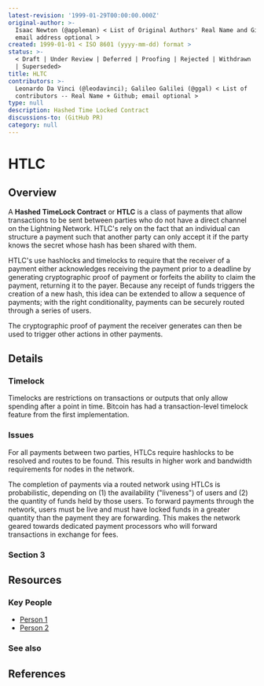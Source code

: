 ```yaml
---
latest-revision: '1999-01-29T00:00:00.000Z'
original-author: >-
  Isaac Newton (@appleman) < List of Original Authors' Real Name and Github;
  email address optional >
created: 1999-01-01 < ISO 8601 (yyyy-mm-dd) format >
status: >-
  < Draft | Under Review | Deferred | Proofing | Rejected | Withdrawn | Accepted
  | Superseded>
title: HLTC
contributors: >-
  Leonardo Da Vinci (@leodavinci); Galileo Galilei (@ggal) < List of
  contributors -- Real Name + Github; email optional >
type: null
description: Hashed Time Locked Contract
discussions-to: (GitHub PR)
category: null
---
```


# HTLC

## Overview

A **Hashed TimeLock Contract** or **HTLC** is a class of payments that allow transactions to be sent between parties who do not have a direct channel on the Lightning Network. HTLC's rely on the fact that an individual can structure a payment such that another party can only accept it if the party knows the secret whose hash has been shared with them.

HTLC's use hashlocks and timelocks to require that the receiver of a payment either acknowledges receiving the payment prior to a deadline by generating cryptographic proof of payment or forfeits the ability to claim the payment, returning it to the payer. Because any receipt of funds triggers the creation of a new hash, this idea can be extended to allow a sequence of payments; with the right conditionality, payments can be securely routed through a series of users.

The cryptographic proof of payment the receiver generates can then be used to trigger other actions in other payments.

## Details

### Timelock

Timelocks are restrictions on transactions or outputs that only allow spending after a point in time. Bitcoin has had a transaction-level timelock feature from the first implementation.

### Issues

For all payments between two parties, HTLCs require hashlocks to be resolved and routes to be found. This results in higher work and bandwidth requirements for nodes in the network.

The completion of payments via a routed network using HTLCs is probabilistic, depending on \(1\) the availability \("liveness"\) of users and \(2\) the quantity of funds held by those users. To forward payments through the network, users must be live and must have locked funds in a greater quantity than the payment they are forwarding. This makes the network geared towards dedicated payment processors who will forward transactions in exchange for fees.

### Section 3

## Resources

### Key People

* [Person 1](hltc.md)
* [Person 2](hltc.md)

### See also

## References

